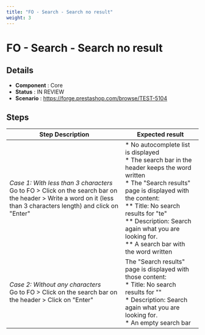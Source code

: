 ```yaml
---
title: "FO - Search - Search no result"
weight: 3
---
```


# FO - Search - Search no result
## Details
* **Component** : Core
* **Status** : IN REVIEW
* **Scenario** : https://forge.prestashop.com/browse/TEST-5104

## Steps
| Step Description | Expected result |
| ----- | ----- |
| *Case 1: With less than 3 characters*<br>Go to FO > Click on the search bar on the header > Write a word on it (less than 3 characters length) and click on "Enter" | * No autocomplete list is displayed<br> * The search bar in the header keeps the word written<br> * The "Search results" page is displayed with the content:<br> ** Title: No search results for "te"<br> ** Description: Search again what you are looking for.<br> ** A search bar with the word written |
| *Case 2: Without any characters*<br>Go to FO > Click on the search bar on the header > Click on "Enter" | The "Search results" page is displayed with those content:<br> * Title: No search results for ""<br> * Description: Search again what you are looking for.<br> * An empty search bar |